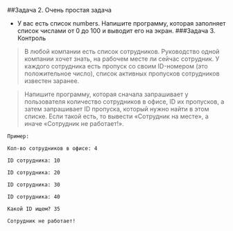 ##Задача 2. Очень простая задача

* У вас есть список numbers. Напишите программу, которая заполняет список числами от 0 до 100 и выводит его на экран.
###Задача 3. Контроль

>В любой компании есть список сотрудников. Руководство одной компании хочет знать, на рабочем месте ли сейчас сотрудник. У каждого сотрудника есть пропуск со своим ID-номером (это положительное число), список активных пропусков сотрудников известен заранее.

>Напишите программу, которая сначала запрашивает у пользователя количество сотрудников в офисе, ID их пропусков, а затем запрашивает ID пропуска, который нужно найти в этом списке. Если такой есть, то вывести «Сотрудник на месте», а иначе «Сотрудник не работает!». 

````
Пример:

Кол-во сотрудников в офисе: 4

ID сотрудника: 10

ID сотрудника: 20

ID сотрудника: 30

ID сотрудника: 40

Какой ID ищем? 35

Сотрудник не работает!
````
